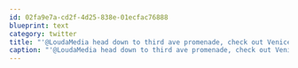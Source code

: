 ```yaml
---
id: 02fa9e7a-cd2f-4d25-838e-01ecfac76888
blueprint: text
category: twitter
title: "'@LoudaMedia head down to third ave promenade, check out Venice beach. Get your fortune from Zoltar"
caption: "'@LoudaMedia head down to third ave promenade, check out Venice beach. Get your fortune from Zoltar"
---
```

